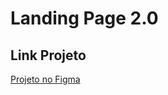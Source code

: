 # Landing Page 2.0

## Link Projeto
[Projeto no Figma]([https://link](https://www.figma.com/file/EMulSvBnMkmO24fq8GMOhc/Landing-Pages?node-id=0%3A437))

